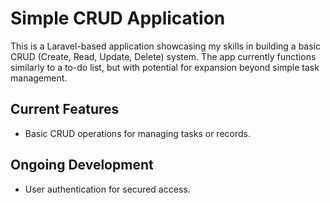 # Simple CRUD Application

This is a Laravel-based application showcasing my skills in building a basic CRUD (Create, Read, Update, Delete) system. The app currently functions similarly to a to-do list, but with potential for expansion beyond simple task management.

## Current Features

-   Basic CRUD operations for managing tasks or records.

## Ongoing Development

-   User authentication for secured access.
